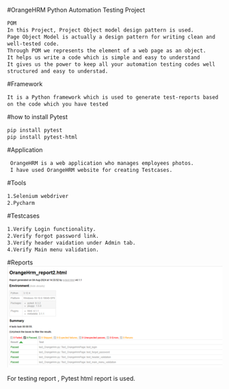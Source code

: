 
#OrangeHRM Python Automation Testing Project

    POM 
    In this Project, Project Object model design pattern is used.
    Page Object Model is actually a design pattern for writing clean and well-tested code.
    Through POM we represents the element of a web page as an object.
    It helps us write a code which is simple and easy to understand
    It gives us the power to keep all your automation testing codes well structured and easy to understad.
    
#Framework
   
    It is a Python framework which is used to generate test-reports based on the code which you have tested

#how to install Pytest
   
    pip install pytest
    pip install pytest-html



#Application
    
     OrangeHRM is a web application who manages employees photos.
     I have used OrangeHRM website for creating Testcases.


#Tools
   
    1.Selenium webdriver 
    2.Pycharm 

#Testcases

    1.Verify Login functionality.
    2.Verify forgot password link.
    3.Verify header vaidation under Admin tab.
    4.Verify Main menu validation.

  
   
#Reports
![report2-trans](https://github.com/PrikapDee/OrangeHrmProject02/raw/main/report2.PNG)

  For testing report , Pytest html report is used.



   
